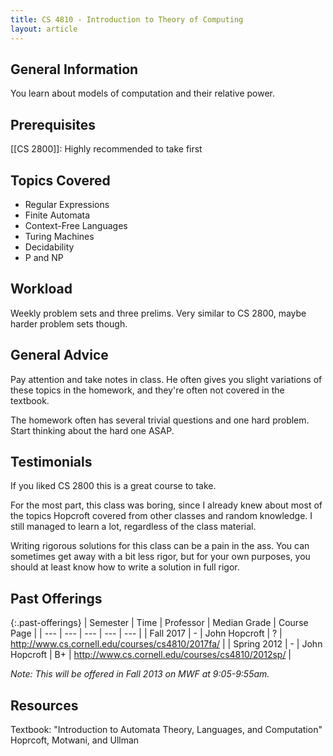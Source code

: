 ```yaml
---
title: CS 4810 - Introduction to Theory of Computing
layout: article
---
```


## General Information

You learn about models of computation and their relative power.

## Prerequisites

[[CS 2800]]: Highly recommended to take first

## Topics Covered

 - Regular Expressions 
 - Finite Automata 
 - Context-Free Languages 
 - Turing Machines 
 - Decidability 
 - P and NP

## Workload

Weekly problem sets and three prelims. Very similar to CS 2800, maybe harder problem sets though.

## General Advice

Pay attention and take notes in class. He often gives you slight variations of these topics in the homework, and they're often not covered in the textbook.

The homework often has several trivial questions and one hard problem. Start thinking about the hard one ASAP.

## Testimonials

If you liked CS 2800 this is a great course to take.

For the most part, this class was boring, since I already knew about most of the topics Hopcroft covered from other classes and random knowledge. I still managed to learn a lot, regardless of the class material.

Writing rigorous solutions for this class can be a pain in the ass. You can sometimes get away with a bit less rigor, but for your own purposes, you should at least know how to write a solution in full rigor.

## Past Offerings

{:.past-offerings}
| Semester | Time | Professor | Median Grade | Course Page |
| --- | --- | --- | --- | --- |
| Fall 2017 | - | John Hopcroft | ? | <http://www.cs.cornell.edu/courses/cs4810/2017fa/> |
| Spring 2012 | - | John Hopcroft | B+ | <http://www.cs.cornell.edu/courses/cs4810/2012sp/> |

_Note: This will be offered in Fall 2013 on MWF at 9:05-9:55am._

## Resources

Textbook: "Introduction to Automata Theory, Languages, and Computation" Hoprcoft, Motwani, and Ullman
